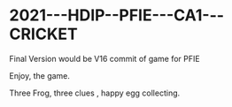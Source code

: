 # 2021---HDIP--PFIE---CA1---CRICKET



Final Version would be V16 commit of game for PFIE


Enjoy, the game. 

Three Frog, three clues , happy egg collecting.
